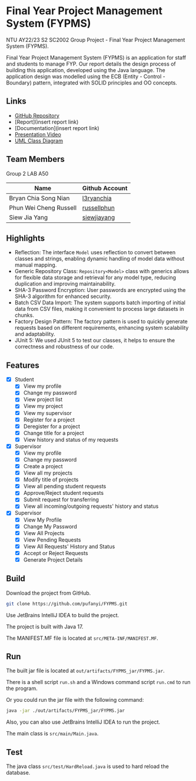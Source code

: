 # Final Year Project Management System (FYPMS)

NTU AY22/23 S2 SC2002 Group Project - Final Year Project Management System (FYPMS).

Final Year Project Management System (FYPMS) is an application for staff and students to manage FYP. Our report details the design process of building this application, developed using the Java language. The application design was modelled using the ECB (Entity - Control - Boundary) pattern, integrated with SOLID principles and OO concepts.

## Links


- [GitHub Repository](https://github.com/l3ryanchia/proj2002)
- [Report](insert report link)
- [Documentation](insert report link)
- [Presentation Video](https://youtu.be/AA8NXlhY16o)
- [UML Class Diagram](https://github.com/l3ryanchia/proj2002/blob/master/finalUMLClassDiagram.jpg)

## Team Members

Group 2 LAB A50

| Name         | Github Account                                  |
|--------------|-------------------------------------------------|
| Bryan Chia Song Nian     | [l3ryanchia](https://github.com/l3ryanchia)          
| Phun Wei Cheng Russell | [russellphun](https://github.com/russellphun) 
| Siew Jia Yang  | [siewjiayang](https://github.com/siewjiayang)
  

## Highlights
- Reflection: The interface `Model` uses reflection to convert between classes and strings, enabling dynamic handling of model data without manual mapping.
- Generic Repository Class: `Repository<Model>` class with generics allows for flexible data storage and retrieval for any model type, reducing duplication and improving maintainability.
- SHA-3 Password Encryption: User passwords are encrypted using the SHA-3 algorithm for enhanced
security.
- Batch CSV Data Import: The system supports batch importing of initial data from CSV files, making it convenient to process large datasets in chunks.
- Factory Design Pattern: The factory pattern is used to quickly generate requests based on different requirements, enhancing system scalability and adaptability.
- JUnit 5: We used JUnit 5 to test our classes, it helps to ensure the correctness and robustness of our code.

## Features

- [x] Student
  - [x] View my profile
  - [x] Change my password
  - [x] View project list
  - [x] View my project
  - [x] View my supervisor
  - [x] Register for a project
  - [x] Deregister for a project
  - [x] Change title for a project
  - [x] View history and status of my requests
- [x] Supervisor
  - [x] View my profile
  - [x] Change my password
  - [x] Create a project
  - [x] View all my projects
  - [x] Modify title of projects
  - [x] View all pending student requests
  - [x] Approve/Reject student requests
  - [x] Submit request for transferring
  - [x] View all incoming/outgoing requests' history and status
- [x] Supervisor
  - [x] View My Profile
  - [x] Change My Password
  - [x] View All Projects
  - [x] View Pending Requests
  - [x] View All Requests' History and Status
  - [x] Accept or Reject Requests
  - [x] Generate Project Details

## Build

Download the project from GitHub.

```bash
git clone https://github.com/pufanyi/FYPMS.git
```

Use JetBrains IntelliJ IDEA to build the project.

The project is built with Java 17.

The MANIFEST.MF file is located at `src/META-INF/MANIFEST.MF`.

## Run

The built jar file is located at `out/artifacts/FYPMS_jar/FYPMS.jar`.

There is a shell script `run.sh` and a Windows command script `run.cmd` to run the program.

Or you could run the jar file with the following command:

```bash
java -jar ./out/artifacts/FYPMS_jar/FYPMS.jar
```

Also, you can also use JetBrains IntelliJ IDEA to run the project.

The main class is `src/main/Main.java`.

## Test

The java class `src/test/HardReload.java` is used to hard reload the database.


